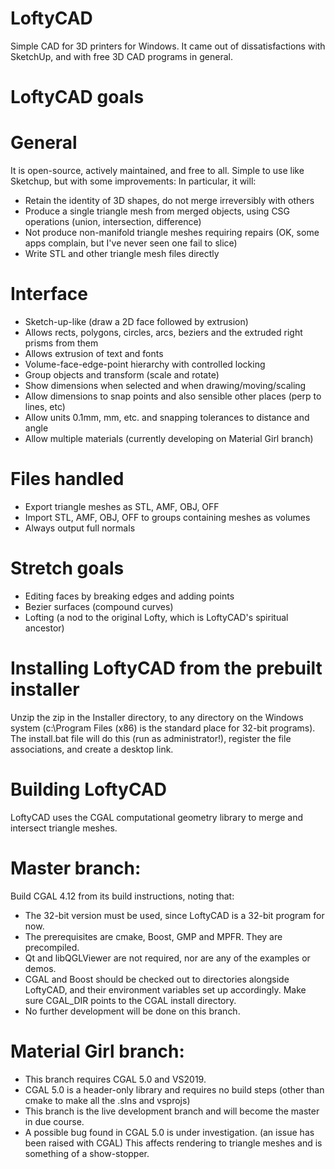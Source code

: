 # LoftyCAD
Simple CAD for 3D printers for Windows. It came out of dissatisfactions with SketchUp, and with free 3D CAD programs in general.

# LoftyCAD goals
# General
It is open-source, actively maintained, and free to all.
Simple to use like Sketchup, but with some improvements:
In particular, it will:
- Retain the identity of 3D shapes, do not merge irreversibly with others
- Produce a single triangle mesh from merged objects, using CSG operations (union, intersection, difference)
- Not produce non-manifold triangle meshes requiring repairs (OK, some apps complain, but I've never seen one fail to slice)
- Write STL and other triangle mesh files directly

# Interface
- Sketch-up-like (draw a 2D face followed by extrusion)
- Allows rects, polygons, circles, arcs, beziers and the extruded right prisms from them
- Allows extrusion of text and fonts
- Volume-face-edge-point hierarchy with controlled locking
- Group objects and transform (scale and rotate)
- Show dimensions when selected and when drawing/moving/scaling
- Allow dimensions to snap points and also sensible other places (perp to lines, etc)
- Allow units 0.1mm, mm, etc. and snapping tolerances to distance and angle
- Allow multiple materials (currently developing on Material Girl branch)

# Files handled
- Export triangle meshes as STL, AMF, OBJ, OFF
- Import STL, AMF, OBJ, OFF to groups containing meshes as volumes
- Always output full normals

# Stretch goals
- Editing faces by breaking edges and adding points
- Bezier surfaces (compound curves)
- Lofting (a nod to the original Lofty, which is LoftyCAD's spiritual ancestor)

# Installing LoftyCAD from the prebuilt installer
Unzip the zip in the Installer directory, to any directory on the Windows system (c:\Program Files (x86) is the standard place for 32-bit programs). The install.bat file will do this (run as administrator!), register the file associations, and create a desktop link.

# Building LoftyCAD
LoftyCAD uses the CGAL computational geometry library to merge and intersect triangle meshes.

# Master branch:
Build CGAL 4.12 from its build instructions, noting that:
- The 32-bit version must be used, since LoftyCAD is a 32-bit program for now.
- The prerequisites are cmake, Boost, GMP and MPFR. They are precompiled.
- Qt and libQGLViewer are not required, nor are any of the examples or demos.
- CGAL and Boost should be checked out to directories alongside LoftyCAD, and their environment variables set up accordingly. Make sure CGAL_DIR points to the CGAL install directory.
- No further development will be done on this branch.

# Material Girl branch:
- This branch requires CGAL 5.0 and VS2019.
- CGAL 5.0 is a header-only library and requires no build steps (other than cmake to make all the .slns and vsprojs)
- This branch is the live development branch and will become the master in due course.
- A possible bug found in CGAL 5.0 is under investigation. (an issue has been raised with CGAL) This affects rendering to triangle meshes and is something of a show-stopper.

